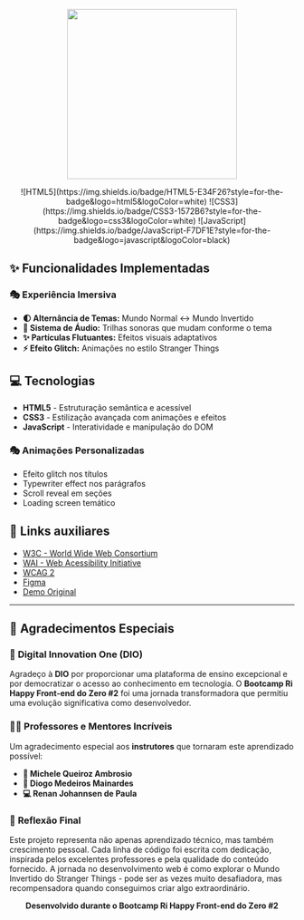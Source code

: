 <p align="center">
    <img width="300" src="https://micheleambrosio.github.io/semana-frontend-mundo-invertido/assets/images/banner/logo.svg">
</p>

<p align="center">
![HTML5](https://img.shields.io/badge/HTML5-E34F26?style=for-the-badge&logo=html5&logoColor=white)
![CSS3](https://img.shields.io/badge/CSS3-1572B6?style=for-the-badge&logo=css3&logoColor=white)
![JavaScript](https://img.shields.io/badge/JavaScript-F7DF1E?style=for-the-badge&logo=javascript&logoColor=black)
</p>

## ✨ Funcionalidades Implementadas

### 🎭 **Experiência Imersiva**
- **🌓 Alternância de Temas:** Mundo Normal ↔ Mundo Invertido
- **🎵 Sistema de Áudio:** Trilhas sonoras que mudam conforme o tema
- **✨ Partículas Flutuantes:** Efeitos visuais adaptativos
- **⚡ Efeito Glitch:** Animações no estilo Stranger Things

## 💻 Tecnologias
- **HTML5** - Estruturação semântica e acessível
- **CSS3** - Estilização avançada com animações e efeitos
- **JavaScript** - Interatividade e manipulação do DOM

### 🎭 **Animações Personalizadas**
- Efeito glitch nos títulos
- Typewriter effect nos parágrafos
- Scroll reveal em seções
- Loading screen temático

## 🔗 Links auxiliares

- [W3C - World Wide Web Consortium](http://w3c.org)
- [WAI - Web Acessibility Initiative](https://www.w3.org/WAI/)
- [WCAG 2](https://www.w3.org/WAI/WCAG21/quickref/) 
- [Figma](https://www.figma.com/file/I3Q42CcVUziRN3iMfTrbfb/Stranger-Things?node-id=0%3A1) 
- [Demo Original](https://micheleambrosio.github.io/semana-frontend-mundo-invertido/) 

---

## 🙏 Agradecimentos Especiais

### 🎯 **Digital Innovation One (DIO)**
Agradeço à **DIO** por proporcionar uma plataforma de ensino excepcional e por democratizar o acesso ao conhecimento em tecnologia. O **Bootcamp Ri Happy Front-end do Zero #2** foi uma jornada transformadora que permitiu uma evolução significativa como desenvolvedor.

### 👨‍🏫 **Professores e Mentores Incríveis**
Um agradecimento especial aos **instrutores** que tornaram este aprendizado possível:

- **🌟 Michele Queiroz Ambrosio** 
- **🚀 Diogo Medeiros Mainardes**
- **💻 Renan Johannsen de Paula**

### 💝 **Reflexão Final**

Este projeto representa não apenas aprendizado técnico, mas também crescimento pessoal. Cada linha de código foi escrita com dedicação, inspirada pelos excelentes professores e pela qualidade do conteúdo fornecido.
A jornada no desenvolvimento web é como explorar o Mundo Invertido do Stranger Things - pode ser as vezes muito desafiadora, mas recompensadora quando conseguimos criar algo extraordinário.


<div align="center">

**Desenvolvido durante o Bootcamp Ri Happy Front-end do Zero #2**

</div>
